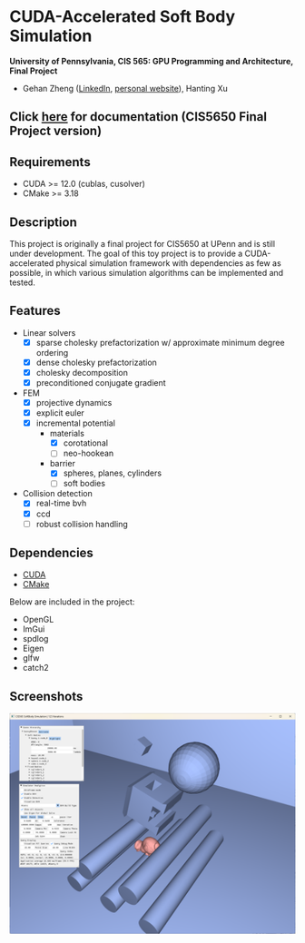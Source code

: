 CUDA-Accelerated Soft Body Simulation
================

**University of Pennsylvania, CIS 565: GPU Programming and Architecture, Final Project**

* Gehan Zheng ([LinkedIn](https://www.linkedin.com/in/gehan-zheng-05877b24a/), [personal website](https://grahamzen.github.io/)),
Hanting Xu

## Click [here](https://github.com/GrahamZen/Soft-Body-Simulation-CUDA/tree/CIS5650-Final) for documentation (CIS5650 Final Project version)

## Requirements

- CUDA >= 12.0 (cublas, cusolver)
- CMake >= 3.18

## Description

This project is originally a final project for CIS5650 at UPenn and is still under development. The goal of this toy project is to provide a CUDA-accelerated physical simulation framework with dependencies as few as possible, in which various simulation algorithms can be implemented and tested.

## Features

* Linear solvers
  * [x] sparse cholesky prefactorization w/ approximate minimum degree ordering
  * [x] dense cholesky prefactorization
  * [x] cholesky decomposition
  * [x] preconditioned conjugate gradient

* FEM
  * [x] projective dynamics
  * [x] explicit euler
  * [x] incremental potential
    *  materials
         * [x] corotational
         * [ ] neo-hookean
    * barrier
      * [x] spheres, planes, cylinders
      * [ ] soft bodies
* Collision detection
  * [x] real-time bvh
  * [x] ccd
  * [ ] robust collision handling

## Dependencies

* [CUDA](https://developer.nvidia.com/cuda-downloads)
* [CMake](https://cmake.org/download/)

Below are included in the project:

* OpenGL
* ImGui
* spdlog
* Eigen
* glfw
* catch2

## Screenshots

<p align="center">
<img src="image/showcase1.png" width="600">